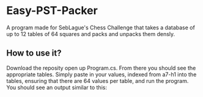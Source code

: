 # Easy-PST-Packer
A program made for SebLague's Chess Challenge that takes a database of up to 12 tables of 64 squares and packs and unpacks them densly.

## How to use it?
Download the reposity open up Program.cs. From there you should see the appropriate tables. Simply paste in your values, indexed from a7-h1 into the tables, ensuring that there are 64 values per table, and run the program. You should see an output similar to this: 

